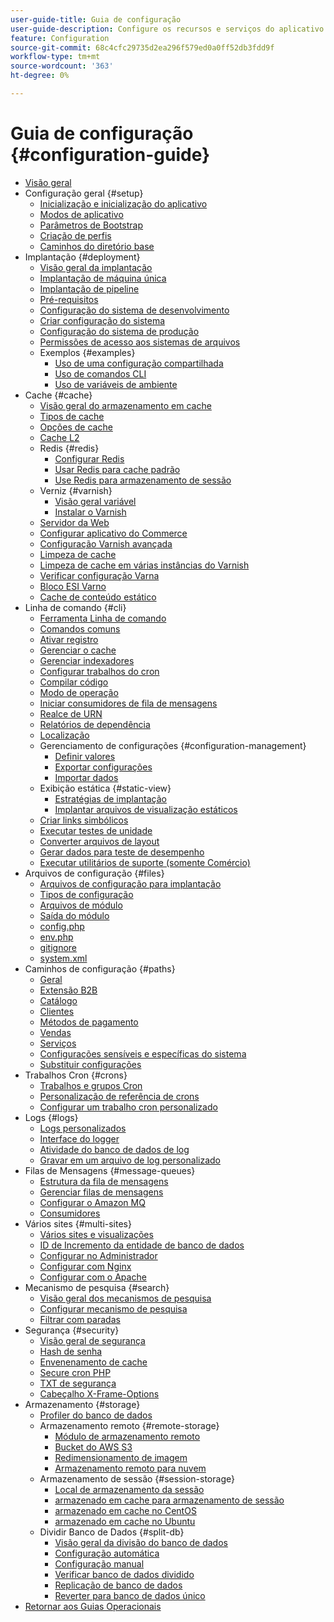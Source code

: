 ```yaml
---
user-guide-title: Guia de configuração
user-guide-description: Configure os recursos e serviços do aplicativo Adobe Commerce ou Magento Open Source.
feature: Configuration
source-git-commit: 68c4cfc29735d2ea296f579ed0a0ff52db3fdd9f
workflow-type: tm+mt
source-wordcount: '363'
ht-degree: 0%

---
```



# Guia de configuração {#configuration-guide}

+ [Visão geral](overview.md)
+ Configuração geral {#setup}
   + [Inicialização e inicialização do aplicativo](bootstrap/initialization.md)
   + [Modos de aplicativo](bootstrap/application-modes.md)
   + [Parâmetros de Bootstrap](bootstrap/set-parameters.md)
   + [Criação de perfis](bootstrap/mage-profiler.md)
   + [Caminhos do diretório base](bootstrap/mage-directory.md)
+ Implantação {#deployment}
   + [Visão geral da implantação](deployment/overview.md)
   + [Implantação de máquina única](deployment/single-machine.md)
   + [Implantação de pipeline](deployment/technical-details.md)
   + [Pré-requisitos](deployment/prerequisites.md)
   + [Configuração do sistema de desenvolvimento](deployment/development-system.md)
   + [Criar configuração do sistema](deployment/build-system.md)
   + [Configuração do sistema de produção](deployment/production-system.md)
   + [Permissões de acesso aos sistemas de arquivos](deployment/file-system-permissions.md)
   + Exemplos {#examples}
      + [Uso de uma configuração compartilhada](deployment/example-shared-configuration.md)
      + [Uso de comandos CLI](deployment/example-using-cli.md)
      + [Uso de variáveis de ambiente](deployment/example-environment-variables.md)
+ Cache {#cache}
   + [Visão geral do armazenamento em cache](cache/caching-overview.md)
   + [Tipos de cache](cache/cache-types.md)
   + [Opções de cache](cache/cache-options.md)
   + [Cache L2](cache/level-two-cache.md)
   + Redis {#redis}
      + [Configurar Redis](cache/config-redis.md)
      + [Usar Redis para cache padrão](cache/redis-pg-cache.md)
      + [Use Redis para armazenamento de sessão](cache/redis-session.md)
   + Verniz {#varnish}
      + [Visão geral variável](cache/config-varnish.md)
      + [Instalar o Varnish](cache/config-varnish-install.md)
   + [Servidor da Web](cache/config-varnish-server.md)
   + [Configurar aplicativo do Commerce](cache/configure-varnish-commerce.md)
   + [Configuração Varnish avançada](cache/config-varnish-advanced.md)
   + [Limpeza de cache](cache/use-varnish-cache.md)
   + [Limpeza de cache em várias instâncias do Varnish](cache/use-multiple-varnish-cache.md)
   + [Verificar configuração Varna](cache/config-varnish-final.md)
   + [Bloco ESI Varno](cache/use-varnish-esi.md)
   + [Cache de conteúdo estático](cache/static-content-signing.md)
+ Linha de comando {#cli}
   + [Ferramenta Linha de comando](cli/config-cli.md)
   + [Comandos comuns](cli/common-cli-commands.md)
   + [Ativar registro](cli/enable-logging.md)
   + [Gerenciar o cache](cli/manage-cache.md)
   + [Gerenciar indexadores](cli/manage-indexers.md)
   + [Configurar trabalhos do cron](cli/configure-cron-jobs.md)
   + [Compilar código](cli/code-compiler.md)
   + [Modo de operação](cli/set-mode.md)
   + [Iniciar consumidores de fila de mensagens](cli/start-message-queues.md)
   + [Realce de URN](cli/urn-highlighter.md)
   + [Relatórios de dependência](cli/dependency-reports.md)
   + [Localização](cli/localization.md)
   + Gerenciamento de configurações {#configuration-management}
      + [Definir valores](cli/set-configuration-values.md)
      + [Exportar configurações](cli/export-configuration.md)
      + [Importar dados](cli/import-configuration.md)
   + Exibição estática {#static-view}
      + [Estratégias de implantação](cli/static-view-file-strategy.md)
      + [Implantar arquivos de visualização estáticos](cli/static-view-file-deployment.md)
   + [Criar links simbólicos](cli/create-symlinks.md)
   + [Executar testes de unidade](cli/unit-tests.md)
   + [Converter arquivos de layout](cli/convert-layout-files.md)
   + [Gerar dados para teste de desempenho](cli/generate-data.md)
   + [Executar utilitários de suporte (somente Comércio)](cli/run-support-utilities.md)
+ Arquivos de configuração {#files}
   + [Arquivos de configuração para implantação](reference/deployment-files.md)
   + [Tipos de configuração](reference/config-create-types.md)
   + [Arquivos de módulo](reference/module-files.md)
   + [Saída do módulo](reference/disable-module-output.md)
   + [config.php](reference/config-reference-configphp.md)
   + [env.php](reference/config-reference-envphp.md)
   + [gitignore](reference/config-reference-gitignore.md)
   + [system.xml](reference/config-reference-systemxml.md)
+ Caminhos de configuração {#paths}
   + [Geral](reference/config-reference-general.md)
   + [Extensão B2B](reference/config-reference-b2b.md)
   + [Catálogo](reference/config-reference-catalog.md)
   + [Clientes](reference/config-reference-customers.md)
   + [Métodos de pagamento](reference/config-reference-payment.md)
   + [Vendas](reference/config-reference-sales.md)
   + [Serviços](reference/config-reference-services.md)
   + [Configurações sensíveis e específicas do sistema](reference/config-reference-sens.md)
   + [Substituir configurações](reference/override-config-settings.md)
+ Trabalhos Cron {#crons}
   + [Trabalhos e grupos Cron](cron/custom-cron.md)
   + [Personalização de referência de crons](cron/custom-cron-reference.md)
   + [Configurar um trabalho cron personalizado](cron/custom-cron-tutorial.md)
+ Logs {#logs}
   + [Logs personalizados](logs/custom-logging.md)
   + [Interface do logger](logs/logger-interface.md)
   + [Atividade do banco de dados de log](logs/database-activity.md)
   + [Gravar em um arquivo de log personalizado](logs/custom-log-files.md)
+ Filas de Mensagens {#message-queues}
   + [Estrutura da fila de mensagens](queues/message-queue-framework.md)
   + [Gerenciar filas de mensagens](queues/manage-message-queues.md)
   + [Configurar o Amazon MQ](queues/aws-mq.md)
   + [Consumidores](queues/consumers.md)
+ Vários sites {#multi-sites}
   + [Vários sites e visualizações](multi-sites/ms-overview.md)
   + [ID de Incremento da entidade de banco de dados](multi-sites/change-increment-id.md)
   + [Configurar no Administrador](multi-sites/ms-admin.md)
   + [Configurar com Nginx](multi-sites/ms-nginx.md)
   + [Configurar com o Apache](multi-sites/ms-apache.md)
+ Mecanismo de pesquisa {#search}
   + [Visão geral dos mecanismos de pesquisa](search/overview-search.md)
   + [Configurar mecanismo de pesquisa](search/configure-search-engine.md)
   + [Filtrar com paradas](search/search-stopwords.md)
+ Segurança {#security}
   + [Visão geral de segurança](security/overview.md)
   + [Hash de senha](security/password-hashing.md)
   + [Envenenamento de cache](security/cache-poisoning.md)
   + [Secure cron PHP](security/secure-cron-php.md)
   + [TXT de segurança](security/security-txt.md)
   + [Cabeçalho X-Frame-Options](security/xframe-options.md)
+ Armazenamento {#storage}
   + [Profiler do banco de dados](storage/db-profiler.md)
   + Armazenamento remoto {#remote-storage}
      + [Módulo de armazenamento remoto](remote-storage/remote-storage.md)
      + [Bucket do AWS S3](remote-storage/remote-storage-aws-s3.md)
      + [Redimensionamento de imagem](remote-storage/remote-storage-image-resize.md)
      + [Armazenamento remoto para nuvem](remote-storage/cloud-support.md)
   + Armazenamento de sessão {#session-storage}
      + [Local de armazenamento da sessão](storage/sessions.md)
      + [armazenado em cache para armazenamento de sessão](storage/memcached.md)
      + [armazenado em cache no CentOS](storage/memcache-centos.md)
      + [armazenado em cache no Ubuntu](storage/memcache-ubuntu.md)
   + Dividir Banco de Dados {#split-db}
      + [Visão geral da divisão do banco de dados](storage/multi-master.md)
      + [Configuração automática](storage/multi-master-masterdb.md)
      + [Configuração manual](storage/multi-master-manual.md)
      + [Verificar banco de dados dividido](storage/multi-master-verify.md)
      + [Replicação de banco de dados](storage/multi-master-replication.md)
      + [Reverter para banco de dados único](storage/revert-split-database.md)
+ [Retornar aos Guias Operacionais](https://experienceleague.adobe.com/docs/commerce-operations/operational-guides/home.html)